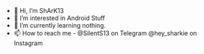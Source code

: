 - 👋 Hi, I’m ShArK13
- 👀 I’m interested in Android Stuff
- 🌱 I’m currently learning nothing.
- 📫 How to reach me - @SilentS13 on Telegram
                       @hey_sharkie on Instagram     

<!---
SilentS13/SilentS13 is a ✨ special ✨ repository because its `README.md` (this file) appears on your GitHub profile.
You can click the Preview link to take a look at your changes.
--->
